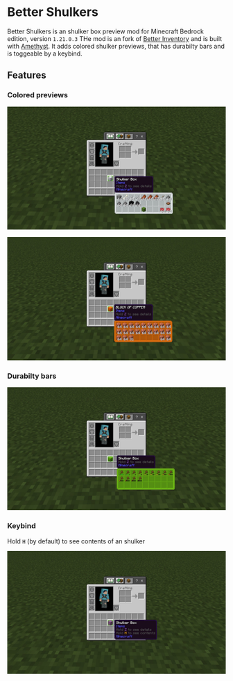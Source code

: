 # Better Shulkers

Better Shulkers is an shulker box preview mod for Minecraft Bedrock edition, version `1.21.0.3` THe mod is an fork of [Better Inventory](https://github.com/AmethystAPI/Better-Inventory) and is built with [Amethyst](https://github.com/FrederoxDev/Amethyst). It adds colored shulker previews, that has durabilty bars and is toggeable by a keybind.

## Features

### Colored previews

![Image](white_shulker_showcase.jpg)

![Image](orange_shulker_showcase.jpg)

### Durabilty bars

![Image](durability_showcase.jpg)

### Keybind
Hold `H` (by default) to see contents of an shulker

![Image](keybind.jpg)
